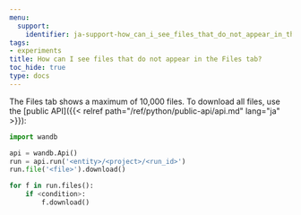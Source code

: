 ```yaml
---
menu:
  support:
    identifier: ja-support-how_can_i_see_files_that_do_not_appear_in_the_files_tab
tags:
- experiments
title: How can I see files that do not appear in the Files tab?
toc_hide: true
type: docs
---
```


The Files tab shows a maximum of 10,000 files. To download all files, use the [public API]({{< relref path="/ref/python/public-api/api.md" lang="ja" >}}):

```python
import wandb

api = wandb.Api()
run = api.run('<entity>/<project>/<run_id>')
run.file('<file>').download()

for f in run.files():
    if <condition>:
        f.download()
```